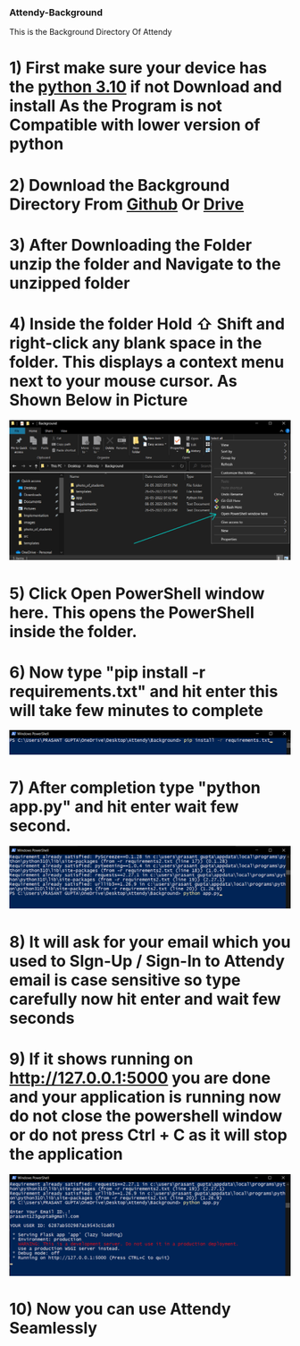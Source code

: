 ### Attendy-Background
This is the Background Directory Of Attendy


# 1) First make sure your device has the [python 3.10](https://www.python.org/downloads/) if not Download and install As the Program is not Compatible with lower version of python

# 2) Download the Background Directory From [Github](https://github.com/prasantgupta52/Attendy-Background) Or [Drive](https://drive.google.com/drive/folders/1mM41dwB-6cSmdGtNPo22yY9qO00wE_fI?usp=sharing)

# 3) After Downloading the Folder unzip the folder and Navigate to the unzipped folder

# 4) Inside the folder Hold ⇧ Shift and right-click any blank space in the folder. This displays a context menu next to your mouse cursor. As Shown Below in Picture
          
![one](assets/1.png)
          
# 5) Click Open PowerShell window here. This opens the PowerShell inside the folder.

# 6) Now type "pip install -r requirements.txt" and hit enter this will take few minutes to complete
   
![two](assets/2.png)
   
# 7) After completion type "python app.py" and hit enter wait few second.
          
![four](assets/4.png)
          
# 8) It will ask for your email which you used to SIgn-Up / Sign-In to Attendy email is case sensitive so type carefully now hit enter and wait few seconds
 
# 9) If it shows running on http://127.0.0.1:5000 you are done and your application is running now do not close the powershell window or do not press Ctrl + C as it will  stop the application
         
![five](assets/5.png)

# 10) Now you can use Attendy Seamlessly



